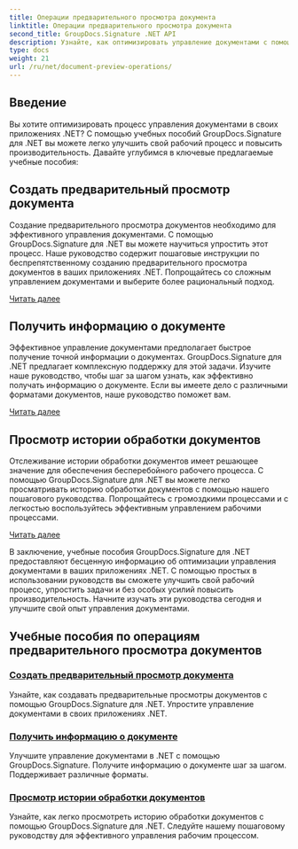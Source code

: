 ```yaml
---
title: Операции предварительного просмотра документа
linktitle: Операции предварительного просмотра документа
second_title: GroupDocs.Signature .NET API
description: Узнайте, как оптимизировать управление документами с помощью руководств GroupDocs.Signature для .NET. Упростите задачи, улучшите рабочий процесс и повысьте производительность без особых усилий.
type: docs
weight: 21
url: /ru/net/document-preview-operations/
---
```

## Введение

Вы хотите оптимизировать процесс управления документами в своих приложениях .NET? С помощью учебных пособий GroupDocs.Signature для .NET вы можете легко улучшить свой рабочий процесс и повысить производительность. Давайте углубимся в ключевые предлагаемые учебные пособия:

## Создать предварительный просмотр документа

Создание предварительного просмотра документов необходимо для эффективного управления документами. С помощью GroupDocs.Signature для .NET вы можете научиться упростить этот процесс. Наше руководство содержит пошаговые инструкции по беспрепятственному созданию предварительного просмотра документов в ваших приложениях .NET. Попрощайтесь со сложным управлением документами и выберите более рациональный подход.

[Читать далее](./generate-document-preview/)

## Получить информацию о документе

Эффективное управление документами предполагает быстрое получение точной информации о документах. GroupDocs.Signature для .NET предлагает комплексную поддержку для этой задачи. Изучите наше руководство, чтобы шаг за шагом узнать, как эффективно получать информацию о документе. Если вы имеете дело с различными форматами документов, наше руководство поможет вам.

[Читать далее](./retrieve-document-information/)

## Просмотр истории обработки документов

Отслеживание истории обработки документов имеет решающее значение для обеспечения бесперебойного рабочего процесса. С помощью GroupDocs.Signature для .NET вы можете легко просматривать историю обработки документов с помощью нашего пошагового руководства. Попрощайтесь с громоздкими процессами и с легкостью воспользуйтесь эффективным управлением рабочими процессами.

[Читать далее](./view-document-processing-history/)

В заключение, учебные пособия GroupDocs.Signature для .NET предоставляют бесценную информацию об оптимизации управления документами в ваших приложениях .NET. С помощью простых в использовании руководств вы сможете улучшить свой рабочий процесс, упростить задачи и без особых усилий повысить производительность. Начните изучать эти руководства сегодня и улучшите свой опыт управления документами.
## Учебные пособия по операциям предварительного просмотра документов
### [Создать предварительный просмотр документа](./generate-document-preview/)
Узнайте, как создавать предварительные просмотры документов с помощью GroupDocs.Signature для .NET. Упростите управление документами в своих приложениях .NET.
### [Получить информацию о документе](./retrieve-document-information/)
Улучшите управление документами в .NET с помощью GroupDocs.Signature. Получите информацию о документе шаг за шагом. Поддерживает различные форматы.
### [Просмотр истории обработки документов](./view-document-processing-history/)
Узнайте, как легко просмотреть историю обработки документов с помощью GroupDocs.Signature для .NET. Следуйте нашему пошаговому руководству для эффективного управления рабочим процессом.